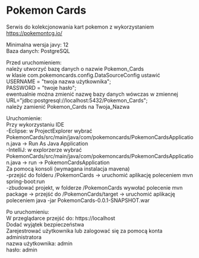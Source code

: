 # Pokemon Cards
Serwis do kolekcjonowania kart pokemon z wykorzystaniem https://pokemontcg.io/  

Minimalna wersja javy: 12  
Baza danych: PostgreSQL  

Przed uruchomieniem:  
należy utworzyć bazę danych o nazwie Pokemon_Cards  
w klasie com.pokemoncards.config.DataSourceConfig ustawić  
USERNAME = "twoja nazwa użytkownika";  
PASSWORD = "twoje hasło";  
ewentualnie można zmienić nazwę bazy danych wówczas w zmiennej  
URL="jdbc:postgresql://localhost:5432/Pokemon_Cards";  
należy zamienić Pokemon_Cards na Twoja_Nazwa  

Uruchomienie:  
Przy wykorzystaniu IDE  
-Eclipse: w ProjectExplorer wybrać PokemonCards/src/main/java/com/pokemoncards/PokemonCardsApplication.java -> Run As Java Application  
-IntelliJ: w explorzerze wybrać PokemonCards/src/main/java/com/pokemoncards/PokemonCardsApplication.java -> run -> PokemonCardsApplication  
Za pomocą konsoli (wymagana instalacja mavena)  
-przejść do folderu /PokemonCards -> uruchomić aplikację poleceniem mvn spring-boot:run  
-zbudować projekt, w folderze /PokemonCards wywołać polecenie mvn package -> przejść do /PokemonCards/target -> uruchomić aplikację poleceniem java -jar PokemonCards-0.0.1-SNAPSHOT.war  

Po uruchomieniu:  
W przeglądarce przejść do: https://localhost  
Dodać wyjątek bezpieczeństwa  
Zarejestrować użytkownika lub zalogować się za pomocą konta administratora  
nazwa użytkownika: admin  
hasło: admin  
